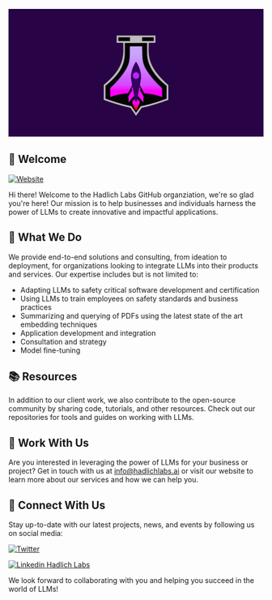 ![](https://raw.githubusercontent.com/hadlichlabs/.github/main/profile/Logo.png)

## 👋 Welcome
[![Website](https://img.shields.io/badge/website-hadlichlabs.ai-blue?style=flat-square)](https://hadlichlabs.ai)

Hi there! Welcome to the Hadlich Labs GitHub organziation, we're so glad you're here! Our mission is to help businesses and individuals harness the power of LLMs to create innovative and impactful applications.

## 🚀 What We Do
We provide end-to-end solutions and consulting, from ideation to deployment, for organizations looking to integrate LLMs into their products and services. Our expertise includes but is not limited to:

- Adapting LLMs to safety critical software development and certification
- Using LLMs to train employees on safety standards and business practices
- Summarizing and querying of PDFs using the latest state of the art embedding techniques
- Application development and integration
- Consultation and strategy
- Model fine-tuning

## 📚 Resources
In addition to our client work, we also contribute to the open-source community by sharing code, tutorials, and other resources. Check out our repositories for tools and guides on working with LLMs.

## 💼 Work With Us
Are you interested in leveraging the power of LLMs for your business or project? Get in touch with us at [info@hadlichlabs.ai](mailto:info@hadlichlabs.ai) or visit our website to learn more about our services and how we can help you.

## 🤝 Connect With Us
Stay up-to-date with our latest projects, news, and events by following us on social media:

[![Twitter](https://img.shields.io/twitter/follow/hadlichlabs?style=social)](https://www.twitter.com/hadlichlabs)

[![Linkedin](https://i.stack.imgur.com/gVE0j.png) Hadlich Labs](https://www.linkedin.com/company/hadlich-labs)

We look forward to collaborating with you and helping you succeed in the world of LLMs!
